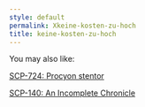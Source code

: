 ```yaml
---
style: default
permalink: Xkeine-kosten-zu-hoch
title: keine-kosten-zu-hoch
---
```

You may also like:

[SCP-724: Procyon stentor](http://scp-wiki.net/scp-724)

[SCP-140: An Incomplete Chronicle](http://scp-wiki.net/scp-140)
